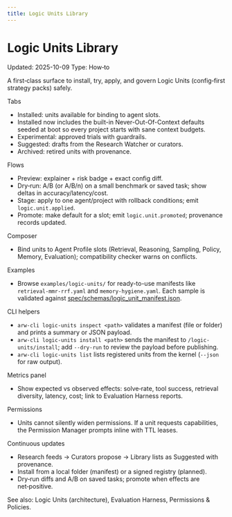 ```yaml
---
title: Logic Units Library
---
```


# Logic Units Library
Updated: 2025-10-09
Type: How‑to

A first‑class surface to install, try, apply, and govern Logic Units (config‑first strategy packs) safely.

Tabs
- Installed: units available for binding to agent slots.
- Installed now includes the built-in Never-Out-Of-Context defaults seeded at boot so every project starts with sane context budgets.
- Experimental: approved trials with guardrails.
- Suggested: drafts from the Research Watcher or curators.
- Archived: retired units with provenance.

Flows
- Preview: explainer + risk badge + exact config diff.
- Dry‑run: A/B (or A/B/n) on a small benchmark or saved task; show deltas in accuracy/latency/cost.
- Stage: apply to one agent/project with rollback conditions; emit `logic.unit.applied`.
- Promote: make default for a slot; emit `logic.unit.promoted`; provenance records updated.

Composer
- Bind units to Agent Profile slots (Retrieval, Reasoning, Sampling, Policy, Memory, Evaluation); compatibility checker warns on conflicts.

Examples
- Browse `examples/logic-units/` for ready-to-use manifests like `retrieval-mmr-rrf.yaml` and `memory-hygiene.yaml`. Each sample is validated against [spec/schemas/logic_unit_manifest.json](https://github.com/t3hw00t/ARW/blob/main/spec/schemas/logic_unit_manifest.json).

CLI helpers
- `arw-cli logic-units inspect <path>` validates a manifest (file or folder) and prints a summary or JSON payload.
- `arw-cli logic-units install <path>` sends the manifest to `/logic-units/install`; add `--dry-run` to review the payload before publishing.
- `arw-cli logic-units list` lists registered units from the kernel (`--json` for raw output).

Metrics panel
- Show expected vs observed effects: solve‑rate, tool success, retrieval diversity, latency, cost; link to Evaluation Harness reports.

Permissions
- Units cannot silently widen permissions. If a unit requests capabilities, the Permission Manager prompts inline with TTL leases.

Continuous updates
- Research feeds → Curators propose → Library lists as Suggested with provenance.
- Install from a local folder (manifest) or a signed registry (planned).
- Dry‑run diffs and A/B on saved tasks; promote when effects are net‑positive.

See also: Logic Units (architecture), Evaluation Harness, Permissions & Policies.
